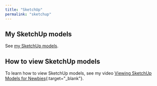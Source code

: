 ```yaml
---
title: "SketchUp"
permalink: "sketchup"
---
```


## My SketchUp models

See [my SketchUp models](https://3dwarehouse.sketchup.com/by/TheNewbieWoodworker).

## How to view SketchUp models
To learn how to view SketchUp models, see my video [Viewing SketchUp Models for Newbies](https://youtu.be/2e-Bu1UuyY0){:target="_blank"}.